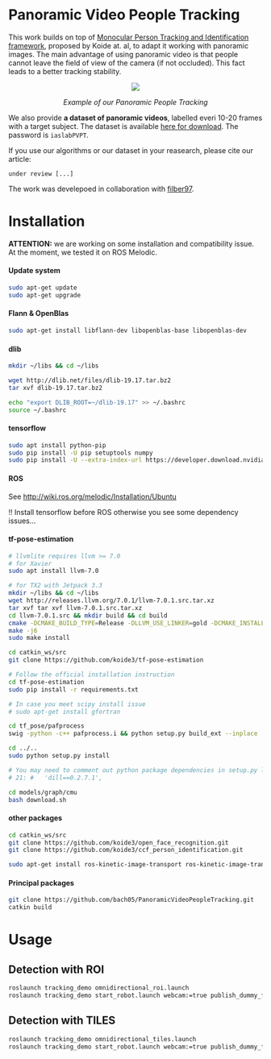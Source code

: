 # Panoramic Video People Tracking 
This work builds on top of [Monocular Person Tracking and Identification framework](https://doi.org/10.1016/j.robot.2019.103348), proposed by Koide at. al, to adapt it working with panoramic images. The main advantage of using panoramic video is that people cannot leave the field of view of the camera (if not occluded). This fact leads to a better tracking stability. 

<p align="center">
  <img src="https://github.com/bach05/PanoramicVideoPeopleTracking/blob/master/media/PanoramicPeopleTracking_example.gif?raw=true" />
</p>
<p align="center">
<em>Example of our Panoramic People Tracking</em>
</p>

We also provide **a dataset of panoramic videos**, labelled everi 10-20 frames with a target subject. The dataset is available [here for download](https://mega.nz/file/V2wi0RgD#YwGp4fXdiwiH7WKC2riCzbe4NftLOx2zKZowFW8GVAM). The password is `iaslabPVPT`.


If you use our algorithms or our dataset in your reasearch, please cite our article: 

```
under review [...] 
```
The work was develepoed in collaboration with [filber97](https://github.com/filber97).

# Installation

**ATTENTION:** we are working on some installation and compatibility issue. At the moment, we tested it on ROS Melodic. 

#### Update system

```bash
sudo apt-get update
sudo apt-get upgrade
```

#### Flann & OpenBlas

```bash
sudo apt-get install libflann-dev libopenblas-base libopenblas-dev
```

#### dlib

```bash
mkdir ~/libs && cd ~/libs

wget http://dlib.net/files/dlib-19.17.tar.bz2
tar xvf dlib-19.17.tar.bz2

echo "export DLIB_ROOT=~/dlib-19.17" >> ~/.bashrc
source ~/.bashrc
```

#### tensorflow

```bash
sudo apt install python-pip
sudo pip install -U pip setuptools numpy
sudo pip install -U --extra-index-url https://developer.download.nvidia.com/compute/redist/jp33 tensorflow-gpu
```

#### ROS

See http://wiki.ros.org/melodic/Installation/Ubuntu

!! Install tensorflow before ROS otherwise you see some dependency issues...

#### tf-pose-estimation

```bash
# llvmlite requires llvm >= 7.0
# for Xavier
sudo apt install llvm-7.0

# for TX2 with Jetpack 3.3
mkdir ~/libs && cd ~/libs
wget http://releases.llvm.org/7.0.1/llvm-7.0.1.src.tar.xz
tar xvf tar xvf llvm-7.0.1.src.tar.xz
cd llvm-7.0.1.src && mkdir build && cd build
cmake -DCMAKE_BUILD_TYPE=Release -DLLVM_USE_LINKER=gold -DCMAKE_INSTALL_PREFIX=/usr/local ..
make -j6
sudo make install
```

```bash
cd catkin_ws/src
git clone https://github.com/koide3/tf-pose-estimation

# Follow the official installation instruction
cd tf-pose-estimation
sudo pip install -r requirements.txt

# In case you meet scipy install issue
# sudo apt-get install gfortran

cd tf_pose/pafprocess
swig -python -c++ pafprocess.i && python setup.py build_ext --inplace

cd ../..
sudo python setup.py install

# You may need to comment out python package dependencies in setup.py like as follows:
# 21: #   'dill==0.2.7.1',

cd models/graph/cmu
bash download.sh
```

#### other packages

```bash
cd catkin_ws/src
git clone https://github.com/koide3/open_face_recognition.git
git clone https://github.com/koide3/ccf_person_identification.git

sudo apt-get install ros-kinetic-image-transport ros-kinetic-image-transport-plugins ros-melodic-image-proc
```
#### Principal packages

```bash
git clone https://github.com/bach05/PanoramicVideoPeopleTracking.git 
catkin build
```

# Usage

## Detection with ROI
```bash
roslaunch tracking_demo omnidirectional_roi.launch
roslaunch tracking_demo start_robot.launch webcam:=true publish_dummy_frames:=true
```

## Detection with TILES
```bash
roslaunch tracking_demo omnidirectional_tiles.launch
roslaunch tracking_demo start_robot.launch webcam:=true publish_dummy_frames:=true
```